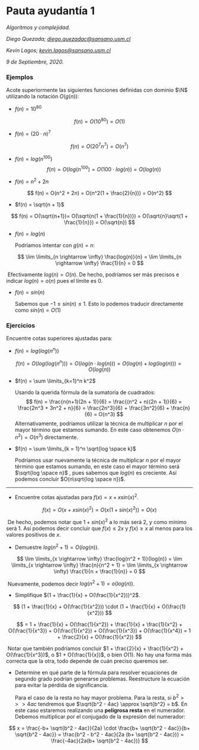 # Pauta ayudantía 1

*Algoritmos y complejidad.*

*Diego Quezada; diego.quezadac@sansano.usm.cl*

*Kevin Lagos; kevin.lagos@sansano.usm.cl*

*9 de Septiembre, 2020.*

### Ejemplos

Acote superiormente las siguientes funciones definidas con dominio $\N$ utilizando la notación $O(g(n))$:

- $f(n) = 10^{80}$ 

$$
f(n) = O(10^{80}) = O(1)
$$

- $f(n) = (20 \cdot n)^7$

$$
f(n) = O(20^{7}n^7) = O(n^7)
$$

- $f(n) = log(n^{100})$
  $$
  f(n) = O(log (n^{100}) = O(100\cdot log(n)) = O(log(n))
  $$
  
- $f(n) = n^2 + 2n$

$$
f(n) = O(n^2 + 2n) = O(n^2(1 + \frac{2}{n})) = O(n^2)
$$

- $f(n) = \sqrt{n + 1}$

$$
f(n) = O(\sqrt{n+1})= O(\sqrt{n(1 + \frac{1}{n})}) = O(\sqrt{n}\sqrt{1 + \frac{1}{n}}) = O(\sqrt{n})
$$



- $f(n) = log(n)$

  Podríamos intentar con $g(n) = n$:

$$
\lim \limits_{n \rightarrow \infty} \frac{log(n)}{n} = \lim \limits_{n \rightarrow \infty} \frac{1}{n} = 0
$$

​		Efectivamente $log(n) = O(n)$. De hecho, podríamos ser más precisos e indicar $log(n) = o(n)$ pues el 		límite es 0.

- $f(n) = sin(n)$

  Sabemos que $-1 \leq sin(n) \leq 1$. Esto lo podemos traducir directamente como $sin(n) = O(1)$

### Ejercicios

Encuentre cotas superiores ajustadas para:

- $f(n) = log(log(n^n))$

$$
f(n) = O(log(log(n^n))) =  O(log(n \cdot log(n))) = O(log(n) + log(log(n))) = O(log(n))
$$

- $f(n) = \sum \limits_{k=1}^n k^2$
  
  Usando la querida fórmula de la sumatoria de cuadrados:
  $$
  f(n)  = \frac{n(n+1)(2n + 1)}{6} = \frac{(n^2 + n)(2n +  1)}{6} = \frac{2n^3 + 3n^2  + n}{6} = \frac{2n^3}{6} + \frac{3n^2}{6} + \frac{n}{6} = O(n^3)
  $$
  Alternativamente, podríamos utilizar la técnica de multiplicar $n$ por el mayor término que estamos sumando. En este caso obtenemos $O(n \cdot n^2) = O(n^3)$ directamente.
  
- $f(n) = \sum \limits_{k = 1}^n \sqrt{log \space k}$

  Podríamos usar nuevamente la técnica de multiplicar $n$ por el mayor término que estamos sumando, en este caso el mayor término será $\sqrt{log \space n}$ , pues sabemos que $log(n)$ es creciente. Así podemos concluir  $O(n\sqrt{log \space n})$.

---

- Encuentre cotas ajustadas para $f(x) = x + xsin(x)^2$.

$$
f(x) = O(x + xsin(x)^2) = O(x(1 + sin(x)^2)) = O(x)
$$

​		De hecho, podemos notar que $1 + sin(x)^2$ a lo más será 2, y como mínimo será 1. Así podemos decir 		concluir que $f(x) \leq 2x$ y $f(x) \geq x$ al menos para los valores positivos de $x$.

- Demuestre $log(n^2 + 1) = O(log(n))$. 

$$
\lim \limits_{x \rightarrow \infty} \frac{log(n^2 + 1)}{log(n)} = \lim \limits_{x \rightarrow \infty} \frac{n}{n^2 + 1} = \lim \limits_{x \rightarrow \infty} \frac{1}{n + \frac{1}{n}} = 0
$$

​		Nuevamente, podemos decir $log(n^2 + 1) = o(log(n))$.

- Simplifique $(1 + \frac{1}{x} + O(\frac{1}{x^2}))^2$.

$$
(1 + \frac{1}{x} + O(\frac{1}{x^2})) \cdot (1 + \frac{1}{x} + O(\frac{1}{x^2}))
$$

$$
= 1 + \frac{1}{x} + O(\frac{1}{x^2}) + \frac{1}{x} + \frac{1}{x^2} + O(\frac{1}{x^3}) +  O(\frac{1}{x^2}) +  O(\frac{1}{x^3}) +  O(\frac{1}{x^4}) = 1 + \frac{2}{x} + O(\frac{1}{x^2})
$$

​		Notar que también podríamos concluir $1 + \frac{2}{x} + \frac{1}{x^2} + O(\frac{1}{x^3})$, o $1 + O(\frac{1}{x})$, o bien $O(1)$.  No hay una 		forma más correcta que la otra, todo depende de cuán preciso queremos ser. 

- Determine en qué parte de la fórmula para resolver ecuaciones de segundo grado podrían generarse problemas. Reestructure la ecuación para evitar la pérdida de significancia.

  Para el caso de la resta no hay mayor problema. Para la resta, si $b^2 >>> 4ac$  tendremos que $\sqrt{b^2 - 4ac} \approx \sqrt{b^2} = b$. En este caso estaremos realizando una **peligrosa resta** en el numerador. Debemos multiplicar por el conjugado de la expresión del numerador:

  

$$
x = \frac{-b+ \sqrt{b^2 - 4ac}}{2a} \cdot \frac{b+ \sqrt{b^2 - 4ac}}{b+ \sqrt{b^2 - 4ac}} = \frac{b^2 - b^2 - 4ac}{2a (b+ \sqrt{b^2 - 4ac})} =  \frac{-4ac}{2a(b+ \sqrt{b^2 - 4ac})}
$$

